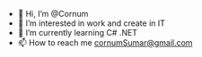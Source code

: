 - 👋 Hi, I’m @Cornum
- 👀 I’m interested in work and create in IT
- 🌱 I’m currently learning C# .NET
- 📫 How to reach me cornumSumar@gmail.com


